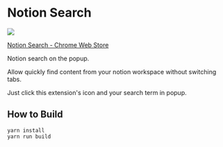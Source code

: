 # Notion Search

![](https://lh3.googleusercontent.com/rZJ9eAqATgJVZUc-vSiyNY1C1nxdYrzU8-go1lTyQhW0L8vTyCS9AolVbNBXjhUwqFfrM2v1s1UgFV5mBOBUWUmNQg=w640-h400-e365-rj-sc0x00ffffff)

[Notion Search - Chrome Web Store](https://chrome.google.com/webstore/detail/notion-search/nelmlmaelgfcpjgknkidapfnoddpjfee?hl=ja&authuser=0)

Notion search on the popup.

Allow quickly find content from your notion workspace without switching tabs.

Just click this extension's icon and your search term in popup.

## How to Build

```
yarn install
yarn run build
```
